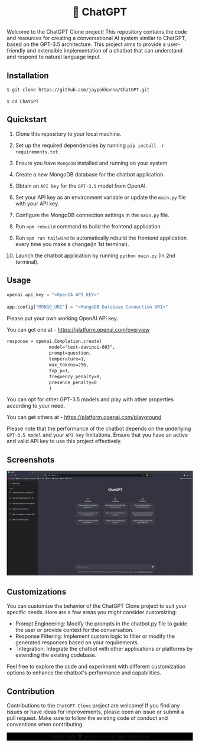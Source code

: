 
# <p align="center">🤖 ChatGPT</p>

Welcome to the ChatGPT Clone project! This repository contains the code and resources for creating a conversational AI system similar to ChatGPT, based on the GPT-3.5 architecture. This project aims to provide a user-friendly and extensible implementation of a chatbot that can understand and respond to natural language input.
## Installation

```
$ git clone https://github.com/jaypokharna/ChatGPT.git

$ cd ChatGPT

```
    
## Quickstart

1. Clone this repository to your local machine.

2. Set up the required dependencies by running `pip install -r requirements.txt`.

3. Ensure you have `MongoDB` installed and running on your system.

4. Create a new MongoDB database for the chatbot application.

5. Obtain an `API key` for the `GPT-3.5` model from OpenAI.

6. Set your API key as an environment variable or update the `main.py` file with your API key.

7. Configure the MongoDB connection settings in the `main.py` file.

8. Run `npm rebuild` command to build the frontend application.

9. Run `npm run tailwind` to automatically rebuild the frontend application every time you make a change(In 1st terminal).

10. Launch the chatbot application by running `python main.py` (In 2nd terminal).
## Usage

```python
openai.api_key = "<OpenIA API KEY>"

app.config["MONGO_URI"] = "<MongoDB Database Connection URI>"

```
Please put your own working OpenAI API key. 

You can get one at - https://platform.openai.com/overview

```
response = openai.Completion.create(
                model="text-davinci-003",
                prompt=question,
                temperature=1,
                max_tokens=256,
                top_p=1,
                frequency_penalty=0,
                presence_penalty=0
                )
```
You can opt for other GPT-3.5 models and play with other properties according to your need.

You can get others at - https://platform.openai.com/playground

Please note that the performance of the chatbot depends on the underlying `GPT-3.5 model` and your `API key` limitations. Ensure that you have an active and valid API key to use this project effectively.




## Screenshots

![App Screenshot](/static/images/snapshot.gif)

## Customizations

You can customize the behavior of the ChatGPT Clone project to suit your specific needs. Here are a few areas you might consider customizing:

- Prompt Engineering: Modify the prompts in the chatbot.py file to guide the user or provide context for the conversation.
- Response Filtering: Implement custom logic to filter or modify the generated responses based on your requirements.
- `Integration: Integrate the chatbot with other applications or platforms by extending the existing codebase.

Feel free to explore the code and experiment with different customization options to enhance the chatbot's performance and capabilities.

## Contribution

Contributions to the `ChatGPT Clone` project are welcome! If you find any issues or have ideas for improvements, please open an issue or submit a pull request. Make sure to follow the existing code of conduct and conventions when contributing.


<footer>
<p align="center" style="background-color: black; padding-top: 2px; padding-bottom: 2px; rounded:5px;" >
Made with ❤️ and no 💤 by Jay Pokharna
</p>

</footer>
